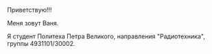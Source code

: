 Приветствую!!!


Меня зовут Ваня.


Я студент Политеха Петра Великого, направления "Радиотехника", группы 4931101/30002.

<!--
**Rickchil/Rickchil** is a ✨ _special_ ✨ repository because its `README.md` (this file) appears on your GitHub profile.

Here are some ideas to get you started:

- 🔭 I’m currently working on ...
- 🌱 I’m currently learning ...
- 👯 I’m looking to collaborate on ...
- 🤔 I’m looking for help with ...
- 💬 Ask me about ...
- 📫 How to reach me: ...
- 😄 Pronouns: ...
- ⚡ Fun fact: ...
-->

